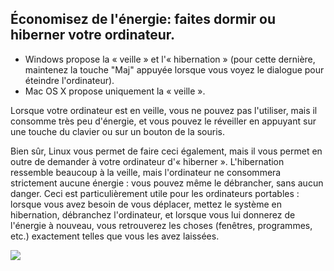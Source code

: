 



<h2>Économisez de l'énergie: faites dormir ou hiberner votre ordinateur.</h2>

<ul>
<li>Windows propose la « veille » et l'« hibernation » (pour 
cette dernière, maintenez la touche "Maj" appuyée lorsque vous 
voyez le dialogue pour éteindre l'ordinateur).</li>
<li>Mac OS X propose uniquement la « veille ».</li>
</ul>

Lorsque votre ordinateur est en veille, vous ne pouvez pas 
l'utiliser, mais il consomme très peu d'énergie, et vous pouvez le 
réveiller en appuyant sur une touche du clavier ou sur un bouton de 
la souris.

Bien sûr, Linux vous permet de faire ceci également, mais il vous 
permet en outre de demander à votre ordinateur d'« hiberner ». 
L'hibernation ressemble beaucoup à la veille, mais l'ordinateur ne 
consommera strictement aucune énergie : vous pouvez même le débrancher, 
sans aucun danger. Ceci est particulièrement utile pour les ordinateurs 
portables : lorsque vous avez besoin de vous déplacer, mettez le système 
en hibernation, débranchez l'ordinateur, et lorsque vous lui donnerez de 
l'énergie à nouveau, vous retrouverez les choses (fenêtres, 
programmes, etc.) exactement telles que vous les avez laissées.

<img src="Images/suspend_hibernate_thumb.png" />




